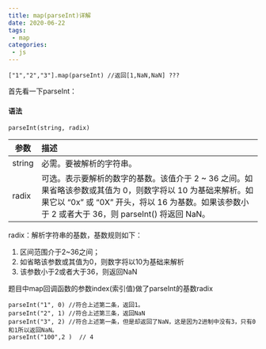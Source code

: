 ```yaml
---
title: map(parseInt)详解
date: 2020-06-22
tags:
 - map
categories:
 - js
---
```


```
["1","2","3"].map(parseInt) //返回[1,NaN,NaN] ???
```
首先看一下parseInt：

#### 语法
```
parseInt(string, radix)
```


|  参数   | 描述  |
|  ----  | :----  |
| string  | 必需。要被解析的字符串。 |
| radix  | 可选。表示要解析的数字的基数。该值介于 2 ~ 36 之间。如果省略该参数或其值为 0，则数字将以 10 为基础来解析。如果它以 “0x” 或 “0X” 开头，将以 16 为基数。如果该参数小于 2 或者大于 36，则 parseInt() 将返回 NaN。 |

radix：解析字符串的基数，基数规则如下：
1. 区间范围介于2~36之间；
2. 如省略该参数或其值为0，则数字将以10为基础来解析
3. 该参数小于2或者大于36，则返回NaN

题目中map回调函数的参数index(索引值)做了parseInt的基数radix
```
parseInt("1", 0) //符合上述第二条，返回1。
parseInt("2", 1) //符合上述第三条，返回NaN
parseInt("3", 2) //符合上述第一条，但是却返回了NaN，这是因为2进制中没有3，只有0和1所以返回NaN。
parseInt("100",2 )  // 4
```